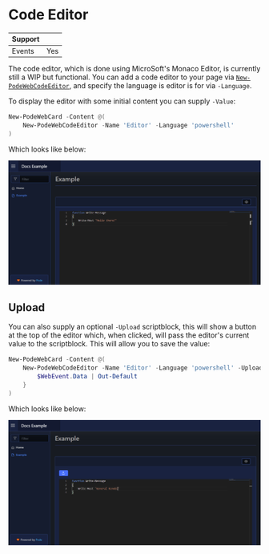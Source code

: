 # Code Editor

| Support | |
| ------- |-|
| Events | Yes |

The code editor, which is done using MicroSoft's Monaco Editor, is currently still a WIP but functional. You can add a code editor to your page via [`New-PodeWebCodeEditor`](../../../Functions/Elements/New-PodeWebCodeEditor), and specify the language is editor is for via `-Language`.

To display the editor with some initial content you can supply `-Value`:

```powershell
New-PodeWebCard -Content @(
    New-PodeWebCodeEditor -Name 'Editor' -Language 'powershell'
)
```

Which looks like below:

![code_editor](../../../images/code_editor.png)

## Upload

You can also supply an optional `-Upload` scriptblock, this will show a button at the top of the editor which, when clicked, will pass the editor's current value to the scriptblock. This will allow you to save the value:

```powershell
New-PodeWebCard -Content @(
    New-PodeWebCodeEditor -Name 'Editor' -Language 'powershell' -Upload {
        $WebEvent.Data | Out-Default
    }
)
```

Which looks like below:

![code_editor_upload](../../../images/code_editor_upload.png)
